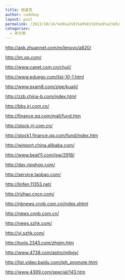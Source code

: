 ```yaml
---
title: 频道页
author: codeboy
layout: post
permalink: /2013/10/24/%e9%a2%91%e9%81%93%e9%a1%b5/
categories:
  - 未分类
---
```

<a href="http://apk.zhuannet.com/m/lenovo/a820/" target="_blank">http://apk.zhuannet.com/m/lenovo/a820/</a>

<a href="http://im.qq.com/" target="_blank">http://im.qq.com/</a>

<a href="http://www.canet.com.cn/chuji/" target="_blank">http://www.canet.com.cn/chuji/</a>

<a href="http://www.eduego.com/list-10-1.html" target="_blank">http://www.eduego.com/list-10-1.html</a>

<a href="http://www.exam8.com/zige/kuaiji/" target="_blank">http://www.exam8.com/zige/kuaiji/</a>

<a href="http://zzb.china-b.com/index.html" target="_blank">http://zzb.china-b.com/index.html</a>

<a href="http://bbs.jrj.com.cn/" target="_blank">http://bbs.jrj.com.cn/</a>

<a href="http://finance.qq.com/mall/fund.htm" target="_blank">http://finance.qq.com/mall/fund.htm</a>

<a href="http://stock.jrj.com.cn/" target="_blank">http://stock.jrj.com.cn/</a>

<a href="http://stock1.finance.qq.com/fund/index.htm" target="_blank">http://stock1.finance.qq.com/fund/index.htm</a>

<a href="http://winport.china.alibaba.com/" target="_blank">http://winport.china.alibaba.com/</a>

<a href="http://www.beat11.com/jsw/2918/" target="_blank">http://www.beat11.com/jsw/2918/</a>

<a href="http://day.vipshop.com/" target="_blank">http://day.vipshop.com/</a>

<a href="http://service.taobao.com/" target="_blank">http://service.taobao.com/</a>

<a href="http://linfen.11353.net/" target="_blank">http://linfen.11353.net/</a>

<a href="http://rizhao.cncn.com/" target="_blank">http://rizhao.cncn.com/</a>

<a href="http://nbnews.cnnb.com.cn/index.shtml" target="_blank">http://nbnews.cnnb.com.cn/index.shtml</a>

<a href="http://news.cnnb.com.cn/" target="_blank">http://news.cnnb.com.cn/</a>

<a href="http://news.szhk.com/" target="_blank">http://news.szhk.com/</a>

<a href="http://yl.szhk.com/" target="_blank">http://yl.szhk.com/</a>

<a href="http://tools.2345.com/zhgjm.htm" target="_blank">http://tools.2345.com/zhgjm.htm</a>

<a href="http://www.4738.com/astro/mjbgy/" target="_blank">http://www.4738.com/astro/mjbgy/</a>

<a href="http://list.video.baidu.com/iph_promote.html" target="_blank">http://list.video.baidu.com/iph_promote.html</a>

<a href="http://www.4399.com/special/143.htm" target="_blank">http://www.4399.com/special/143.htm</a>